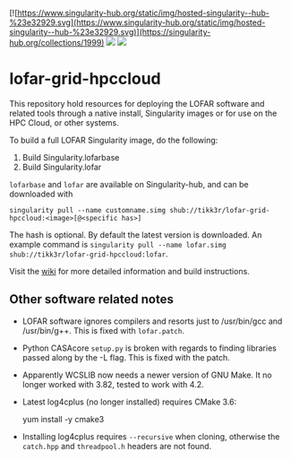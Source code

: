 [![https://www.singularity-hub.org/static/img/hosted-singularity--hub-%23e32929.svg](https://www.singularity-hub.org/static/img/hosted-singularity--hub-%23e32929.svg)](https://singularity-hub.org/collections/1999)
<img src="https://img.shields.io/github/v/release/tikk3r/lofar-grid-hpccloud?sort=semver"/>
<img src="https://img.shields.io/github/license/tikk3r/lofar-grid-hpccloud.svg?logo=github"/>

# lofar-grid-hpccloud

This repository hold resources for deploying the LOFAR software and related tools through a native install, Singularity images or for use on the HPC Cloud, or other systems.

To build a full LOFAR Singularity image, do the following:
1) Build Singularity.lofarbase
2) Build Singularity.lofar

`lofarbase` and `lofar` are available on Singularity-hub, and can be downloaded with

    singularity pull --name customname.simg shub://tikk3r/lofar-grid-hpccloud:<image>[@<specific has>]

The hash is optional. By default the latest version is downloaded. An example command is `singularity pull --name lofar.simg shub://tikk3r/lofar-grid-hpccloud:lofar`.

Visit the  [wiki](https://github.com/tikk3r/lofar-grid-hpccloud/wiki) for more detailed information and build instructions.
 
Other software related notes
----------------------------
- LOFAR software ignores compilers and resorts just to /usr/bin/gcc and /usr/bin/g++. This is fixed with `lofar.patch`.
- Python CASAcore `setup.py` is broken with regards to finding libraries passed along by the -L flag. This is fixed with the patch.
- Apparently WCSLIB now needs a newer version of GNU Make. It no longer worked with 3.82, tested to work with 4.2.
- Latest log4cplus (no longer installed) requires CMake 3.6:

    yum install -y cmake3
    
- Installing log4cplus requires `--recursive` when cloning, otherwise the `catch.hpp` and `threadpool.h` headers are not found.

    
